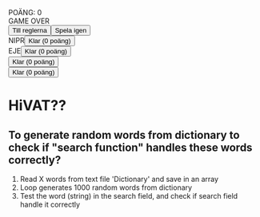<main><div class="game"><div class="middle"><div class="score">POÄNG: 0</div><div>GAME OVER</div><div class="restart-buttons"><button class="start-page-btn">Till reglerna</button><button class="play-again-btn">Spela igen</button></div></div><div class="corner top left invalid">NIPR<button class="take-points">Klar (0 poäng)</button></div><div class="corner top right invalid">EJE<button class="take-points">Klar (0 poäng)</button></div><div class="corner bottom left invalid-by-timeout"><button class="take-points">Klar (0 poäng)</button></div><div class="corner bottom right invalid-by-timeout"><button class="take-points">Klar (0 poäng)</button></div></div></main>



# HiVAT??
   
## To generate random words from dictionary to check if "search function" handles these words correctly?
1. Read X words from text file 'Dictionary' and save in an array
2. Loop generates 1000 random words from dictionary
3. Test the word (string) in the search field, and check if search field handle it correctly

